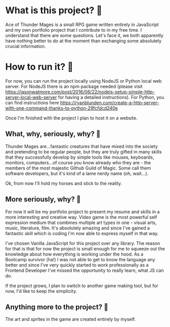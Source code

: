 # What is this project? 👾

Ace of Thunder Mages is a small RPG game written entirely in JavaScript and my own portfolio project that I contribute to in my free time. 
I understand that there are some questions. Let's face it, we both apparently have nothing better to do at the moment than exchanging some absolutely crucial information.

# How to run it? 👾

For now, you can run the project locally using NodeJS or Python local web server. 
For NodeJS there is an npm package needed (please visit https://jasonwatmore.com/post/2016/06/22/nodejs-setup-simple-http-server-local-web-server for having a detailed instructions). 
For Python, you can find instructions here https://ryanblunden.com/create-a-http-server-with-one-command-thanks-to-python-29fcfdcd240e

Once I'm finished with the project I plan to host it on a website.


## What, why, seriously, why? 👾
Thunder Mages are...fantastic creatures that have mixed into the society and pretending to be regular people, but they are truly gifted in many skills that they successfully develop by simple tools like mouses, keyboards, monitors, computers...of course you know already who they are - the members of the most majestic Github Guild of Magic. Some call them software developers, but it's kind of a lame nerdy name (oh, wait...).

Ok, from now I'll hold my horses and stick to the reality.

## More seriously, why? 👾

For now it will be my portfolio project to present my resume and skills in a more interesting and creative way.
Video game is the most powerful self expression medium that combines multiple art types in one - visual arts, 
music, literature, film. It's absolutely amazing and since I've gained a fantastic skill which is coding I'm now able to express myself in that way.

I've chosen Vanilla JavaScript for this project over any library. The reason for that is that for now the project is small enough for me to squeeze out the knowledge about how everything is working under the hood. As a Bootcamp survivor (ha!) I was not able to get to know the language any better and since I've very quickly started to work professionally as a Frontend Developer I've missed the opportunity to really learn, what JS can do. 

If the project grows, I plan to switch to another game making tool, but for now, I'd like to keep the simplicity.

## Anything more to the project? 👾

The art and sprites in the game are created entirely by myself.



